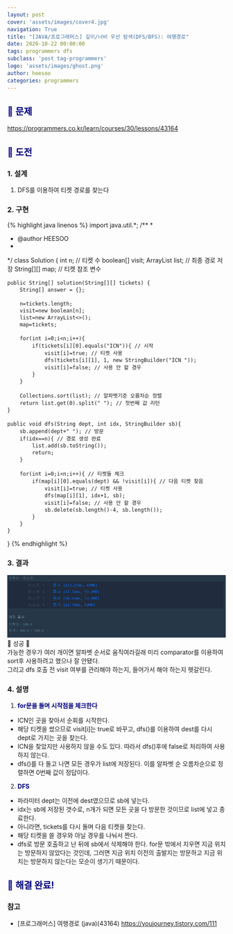 ```yaml
---
layout: post
cover: 'assets/images/cover4.jpg'
navigation: True
title: "[JAVA/프로그래머스] 깊이/너비 우선 탐색(DFS/BFS): 여행경로"
date: 2020-10-22 00:00:00
tags: programmers dfs
subclass: 'post tag-programmers'
logo: 'assets/images/ghost.png'
author: heesoo
categories: programmers
---
```

## <span style="color:navy">👀 문제</span>
<https://programmers.co.kr/learn/courses/30/lessons/43164>

## <span style="color:navy">👊 도전</span>

### 1. 설계
1. DFS를 이용하여 티켓 경로를 찾는다

### 2. 구현 
{% highlight java linenos %}
import java.util.*;
/**
 *
 * @author HEESOO
 *
 */
class Solution {
    int n; // 티켓 수
    boolean[] visit;
    ArrayList<String> list; // 최종 경로 저장
    String[][] map; // 티켓 참조 변수
    
    public String[] solution(String[][] tickets) {
        String[] answer = {};
        
        n=tickets.length;
        visit=new boolean[n];
        list=new ArrayList<>();
        map=tickets;
        
        for(int i=0;i<n;i++){
            if(tickets[i][0].equals("ICN")){ // 시작
                visit[i]=true; // 티켓 사용
                dfs(tickets[i][1], 1, new StringBuilder("ICN "));
                visit[i]=false; // 사용 안 할 경우
            }
        }
        
        Collections.sort(list); // 알파벳기준 오름차순 정렬
        return list.get(0).split(" "); // 첫번째 값 리턴
    }
    
    public void dfs(String dept, int idx, StringBuilder sb){
        sb.append(dept+" "); // 방문
        if(idx==n){ // 경로 생성 완료
            list.add(sb.toString());
            return;
        }
        
        for(int i=0;i<n;i++){ // 티켓들 체크
            if(map[i][0].equals(dept) && !visit[i]){ // 다음 티켓 찾음
                visit[i]=true; // 티켓 사용
                dfs(map[i][1], idx+1, sb);
                visit[i]=false; // 사용 안 할 경우
                sb.delete(sb.length()-4, sb.length());
            }
        }
    }
}
{% endhighlight %}

### 3. 결과
![실행결과](./assets/images/201022_2.PNG)
🤟 성공 🤟  
가능한 경우가 여러 개이면 알파벳 순서로 움직여라길래 미리 comparator를 이용하여 sort후 사용하려고 했으나 잘 안됐다.  
그리고 dfs 호출 전 visit 여부를 관리해야 하는지, 들어가서 해야 하는지 헷갈린다.

### 4. 설명
1. **<span style="color:navy">for문을 돌며 시작점을 체크한다</span>**
- ICN인 곳을 찾아서 순회를 시작한다.
- 해당 티켓을 썼으므로 visit[i]는 true로 바꾸고, dfs()를 이용하여 dest를 다시 dept로 가지는 곳을 찾는다.
- ICN을 찾았지만 사용하지 않을 수도 있다. 따라서 dfs()후에 false로 처리하여 사용하지 않는다.
- dfs()를 다 돌고 나면 모든 경우가 list에 저장된다. 이를 알파벳 순 오름차순으로 정렬하면 0번째 값이 정답이다.

2. **<span style="color:navy">DFS</span>**
- 파라미터 dept는 이전에 dest였으므로 sb에 넣는다.
- idx는 sb에 저장된 갯수로, n개가 되면 모든 곳을 다 방문한 것이므로 list에 넣고 종료한다.
- 아니라면, tickets를 다시 돌며 다음 티켓을 찾는다.
- 해당 티켓을 쓸 경우와 아닐 경우를 나눠서 짠다.
- dfs로 방문 호출하고 난 뒤에 sb에서 삭제해야 한다. for문 밖에서 지우면 지금 위치는 방문하지 않았다는 것인데, 그러면 지금 위치 이전의 출발지는 방문하고 지금 위치는 방문하지 않는다는 모순이 생기기 때문이다. 

  
## <span style="color:navy">👏 해결 완료!</span>
### 참고
- [프로그래머스] 여행경로 (java)(43164) <https://youjourney.tistory.com/111>
